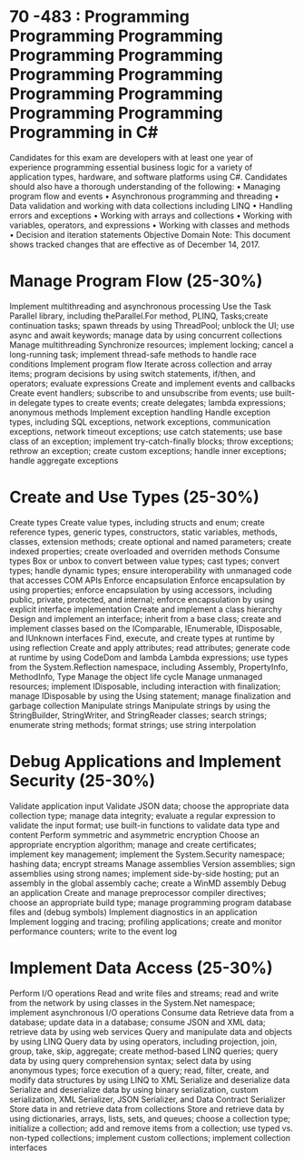 # 70 -483 : Programming Programming Programming Programming Programming Programming Programming Programming Programming Programming Programming Programming in C#
Candidates for this exam are developers with at least one year of experience programming essential business logic for a variety of application types, hardware, and software platforms using C#.
Candidates should also have a thorough understanding of the following:
• Managing program flow and events
• Asynchronous programming and threading
• Data validation and working with data collections including LINQ
• Handling errors and exceptions
• Working with arrays and collections
• Working with variables, operators, and expressions
• Working with classes and methods
• Decision and iteration statements
Objective Domain
Note: This document shows tracked changes that are effective as of December 14, 2017.

# Manage Program Flow (25-30%)
Implement multithreading and asynchronous processing
Use the Task Parallel library, including theParallel.For method, PLINQ, Tasks;create continuation tasks; spawn threads by using ThreadPool; unblock the UI; use async and await keywords; manage data by using concurrent collections
Manage multithreading
Synchronize resources; implement locking; cancel a long-running task; implement thread-safe methods to handle race conditions
Implement program flow
Iterate across collection and array items; program decisions by using switch statements, if/then, and operators; evaluate expressions
Create and implement events and callbacks
Create event handlers; subscribe to and unsubscribe from events; use built-in delegate types to create events; create delegates; lambda expressions; anonymous methods
Implement exception handling
Handle exception types, including SQL exceptions, network exceptions, communication exceptions, network timeout exceptions; use catch statements; use base class of an exception; implement try-catch-finally blocks; throw exceptions; rethrow an exception; create custom exceptions; handle inner exceptions; handle aggregate exceptions

# Create and Use Types (25-30%)
Create types
Create value types, including structs and enum; create reference types, generic types, constructors, static variables, methods, classes, extension methods; create optional and named parameters; create indexed properties; create overloaded and overriden methods
Consume types
Box or unbox to convert between value types; cast types; convert types; handle dynamic types; ensure interoperability with unmanaged code that accesses COM APIs
Enforce encapsulation
Enforce encapsulation by using properties; enforce encapsulation by using accessors, including public, private, protected, and internal; enforce encapsulation by using explicit interface implementation
Create and implement a class hierarchy
Design and implement an interface; inherit from a base class; create and implement classes based on the IComparable, IEnumerable, IDisposable, and IUnknown interfaces
Find, execute, and create types at runtime by using reflection
Create and apply attributes; read attributes; generate code at runtime by using CodeDom and lambda Lambda expressions; use types from the System.Reflection namespace, including Assembly, PropertyInfo, MethodInfo, Type
Manage the object life cycle
Manage unmanaged resources; implement IDisposable, including interaction with finalization; manage IDisposable by using the Using statement; manage finalization and garbage collection
Manipulate strings
Manipulate strings by using the StringBuilder, StringWriter, and StringReader classes; search strings; enumerate string methods; format strings; use string interpolation

# Debug Applications and Implement Security (25-30%)
Validate application input
Validate JSON data; choose the appropriate data collection type; manage data integrity; evaluate a regular expression to validate the input format; use built-in functions to validate data type and content
Perform symmetric and asymmetric encryption
Choose an appropriate encryption algorithm; manage and create certificates; implement key management; implement the System.Security namespace; hashing data; encrypt streams
Manage assemblies
Version assemblies; sign assemblies using strong names; implement side-by-side hosting; put an assembly in the global assembly cache; create a WinMD assembly
Debug an application
Create and manage preprocessor compiler directives; choose an appropriate build type; manage programming program database files and (debug symbols)
Implement diagnostics in an application
Implement logging and tracing; profiling applications; create and monitor performance counters; write to the event log

# Implement Data Access (25-30%)
Perform I/O operations
Read and write files and streams; read and write from the network by using classes in the System.Net namespace; implement asynchronous I/O operations
Consume data
Retrieve data from a database; update data in a database; consume JSON and XML data; retrieve data by using web services
Query and manipulate data and objects by using LINQ
Query data by using operators, including projection, join, group, take, skip, aggregate; create method-based LINQ queries; query data by using query comprehension syntax; select data by using anonymous types; force execution of a query; read, filter, create, and modify data structures by using LINQ to XML
Serialize and deserialize data
Serialize and deserialize data by using binary serialization, custom serialization, XML Serializer, JSON Serializer, and Data Contract Serializer
Store data in and retrieve data from collections
Store and retrieve data by using dictionaries, arrays, lists, sets, and queues; choose a collection type; initialize a collection; add and remove items from a collection; use typed vs. non-typed collections; implement custom collections; implement collection interfaces
